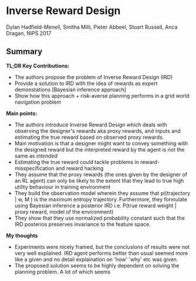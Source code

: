 # Inverse Reward Design
Dylan Hadfield-Menell, Smitha Milli, Pieter Abbeel, Stuart Russell, Anca Dragan, NIPS 2017

## Summary

**TL;DR Key Contributions:** 
  * The authors propose the problem of Inverse Reward Design (IRD)
  * Provide a solution to IRD with the idea of rewards as expert demonstations [Bayesian inference approach]
  * Show how this approach + risk-averse planning performs in a grid world navigation problem


**Main points:** 
  * The authors introduce Inverse Reward Design which deals with observing the designer's rewards aka proxy rewards, and inputs and estimating the true reward based on observed proxy rewards.
  * Main motivation is that a designer might want to convey something with the designed reward but the interpreted reward by the agent is not the same as *intended*
  * Estimating the true reward could tackle problems in reward-misspecification and reward hacking
  * They assume that the proxy rewards (the ones given by the designer of an RL agent) can only be likely to the extent that they lead to true high utility behaviour in training environment
  * They build the observation model wherein they assume that pi(trajectory | w, M ) is the maximum entropy trajectory. Furthermore, they formulate using Bayesian inference a posterior IRD i.e. P(true reward weight | proxy reward, model of the environment) 
  * They show that they use normalized probability constant such that the IRD posterios preserves invariance to the feature space. 
  
  

**My thoughts**
 * Experiments were nicely framed, but the conclusions of results were not very well explained. IRD agent performs better than usual seemed more like a given and no detail explaination on 'how' 'why' etc was given.
 * The proposed solution seems to be highly dependent on solving the planning problem. A lot of which seems 
